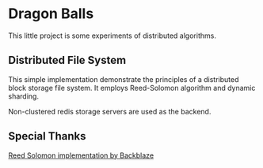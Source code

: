 # Dragon Balls

This little project is some experiments of distributed algorithms.

## Distributed File System

This simple implementation demonstrate the principles of a distributed block storage file system.
It employs Reed-Solomon algorithm and dynamic sharding.

Non-clustered redis storage servers are used as the backend.

## Special Thanks
[Reed Solomon implementation by Backblaze](https://github.com/Backblaze/JavaReedSolomon)